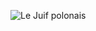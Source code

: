 ![Le Juif polonais](https://upload.wikimedia.org/wikipedia/commons/thumb/8/89/US-%241-SC-1899-Fr-226.jpg/301px-US-%241-SC-1899-Fr-226.jpg)